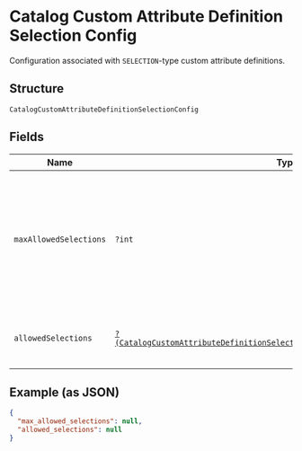 
# Catalog Custom Attribute Definition Selection Config

Configuration associated with `SELECTION`-type custom attribute definitions.

## Structure

`CatalogCustomAttributeDefinitionSelectionConfig`

## Fields

| Name | Type | Tags | Description | Getter | Setter |
|  --- | --- | --- | --- | --- | --- |
| `maxAllowedSelections` | `?int` | Optional | The maximum number of selections that can be set. The maximum value for this<br>attribute is 100. The default value is 1. The value can be modified, but changing the value will not<br>affect existing custom attribute values on objects. Clients need to<br>handle custom attributes with more selected values than allowed by this limit.<br>**Constraints**: `<= 100` | getMaxAllowedSelections(): ?int | setMaxAllowedSelections(?int maxAllowedSelections): void |
| `allowedSelections` | [`?(CatalogCustomAttributeDefinitionSelectionConfigCustomAttributeSelection[])`](../../doc/models/catalog-custom-attribute-definition-selection-config-custom-attribute-selection.md) | Optional | The set of valid `CatalogCustomAttributeSelections`. Up to a maximum of 100<br>selections can be defined. Can be modified. | getAllowedSelections(): ?array | setAllowedSelections(?array allowedSelections): void |

## Example (as JSON)

```json
{
  "max_allowed_selections": null,
  "allowed_selections": null
}
```

